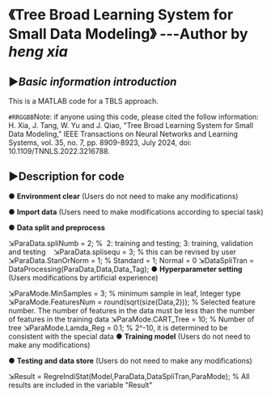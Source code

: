 《Tree Broad Learning System for Small Data Modeling》
                                              ---Author by _heng xia_
===
▶_Basic information introduction_
---
This is a MATLAB code for a TBLS approach.   

`#RRGGBB`Note: if anyone using this code, please cited the follow information:
H. Xia, J. Tang, W. Yu and J. Qiao, "Tree Broad Learning System for Small Data Modeling," IEEE Transactions on Neural Networks and Learning Systems, vol. 35, no. 7, pp. 8909-8923, July 2024, doi: 10.1109/TNNLS.2022.3216788. 

▶Description for code
---
● **Environment clear** (Users do not need to make any modifications)

● **Import data** (Users need to make modifications according to special task)

● **Data split and preprocess**

  ⇲ParaData.spliNumb = 2; %  2: training and testing; 3: training, validation and testing   
  ⇲ParaData.splisequ = 3; % this can be revised by user  
  ⇲ParaData.StanOrNorm = 1; % Standard = 1; Normal = 0
  ⇲DataSpliTran = DataProcessing(ParaData,Data,Data_Tag);
● **Hyperparameter setting** (Users modifications by artificial experience)  

  ⇲ParaMode.MinSamples = 3; % minimum sample in leaf, Integer type
  ⇲ParaMode.FeaturesNum = round(sqrt(size(Data,2))); % Selected feature number. The number of features in the data must be less than the number of features in the training data
  ⇲ParaMode.CART_Tree = 10; % Number of tree 
  ⇲ParaMode.Lamda_Reg = 0.1; % 2^-10, it is determined to be consistent with the special data 
● **Training model** (Users do not need to make any modifications)

● **Testing and data store** (Users do not need to make any modifications)

  ⇲Result = RegreIndiStat(Model,ParaData,DataSpliTran,ParaMode); % All results are included in the variable "Result"

